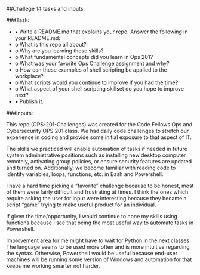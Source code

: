 ##Challege 14 tasks and inputs:

###Task:
-    •	Write a README.md that explains your repo. Answer the following in your README.md:
- o	What is this repo all about?
- o	Why are you learning these skills?
- o	What fundamental concepts did you learn in Ops 201?
- o	What was your favorite Ops Challenge assignment and why?
- o	How can these examples of shell scripting be applied to the workplace?
- o	What scripts would you continue to improve if you had the time?
- o	What aspect of your shell scripting skillset do you hope to improve next?
- •	Publish it.

###Inputs:

This repo (OPS-201-Challenges) was created for the Code Fellows Ops and Cybersecurity OPS 201 class.  We had daily code challenges to stretch our experience in coding and provide some initial exposure to that aspect of IT.

The skills we practiced will enable automation of tasks if needed in future system administrative positions such as installing new desktop computer remotely, activating group policies, or ensure security features are updated and turned on.  Additionally, we become familiar with reading code to identify variables, loops, functions, etc. in Bash and Powershell.

I have a hard time picking a “favorite” challenge because to be honest, most of them were fairly difficult and frustrating at times.  I think the ones which require asking the user for input were interesting because they became a script “game” trying to make useful product for an individual.

If given the time/opportunity, I would continue to hone my skills using functions because I see that being the most useful way to automate tasks in Powershell.

Improvement area for me might have to wait for Python in the next classes.  The language seems to be used more often and is more intuitive regarding the syntax.  Otherwise, Powershell would be useful because end-user machines will be running some version of Windows and automation for that keeps me working smarter not harder.